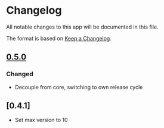 # Changelog

All notable changes to this app will be documented in this file.

The format is based on [Keep a Changelog](http://keepachangelog.com/en/1.0.0/).

## [0.5.0]

### Changed

- Decouple from core, switching to own release cycle

## [0.4.1]

- Set max version to 10

[0.5.0]: https://github.com/owncloud/user_external/compare/v0.4.1...v0.5.0
